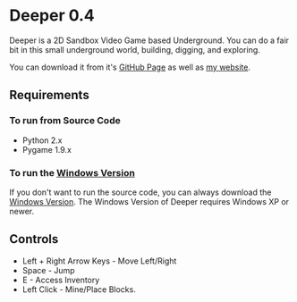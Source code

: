 # Deeper 0.4
Deeper is a 2D Sandbox Video Game based Underground. You can do a fair bit in this small underground world, building, digging, and exploring.

You can download it from it's [GitHub Page](https://oriondark7.github.io/Deeper) as well as [my website](http://oriondark7.com).

## Requirements
### To run from Source Code
* Python 2.x
* Pygame 1.9.x

### To run the [Windows Version](https://github.com/OrionDark7/DeeperForWindows)
If you don't want to run the source code, you can always download the [Windows Version](https://github.com/OrionDark7/DeeperForWindows).
The Windows Version of Deeper requires Windows XP or newer.

## Controls

* Left + Right Arrow Keys - Move Left/Right
* Space - Jump
* E - Access Inventory
* Left Click - Mine/Place Blocks.
